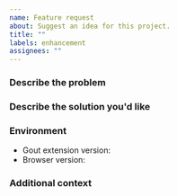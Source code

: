 ```yaml
---
name: Feature request
about: Suggest an idea for this project.
title: ""
labels: enhancement
assignees: ""
---
```


### Describe the problem

<!-- A clear and concise description of what the problem is. Ex. I'm always
     frustrated when [...] -->

### Describe the solution you'd like

<!-- A clear and concise description of what you want to happen. -->

### Environment

- Gout extension version<!-- e.g. 0.9.1 -->:
- Browser version<!-- e.g. Chrome 110.0.5481.100, Firefox 110.0 -->:

### Additional context

<!-- Add any other context or screenshots about the feature request here. -->
